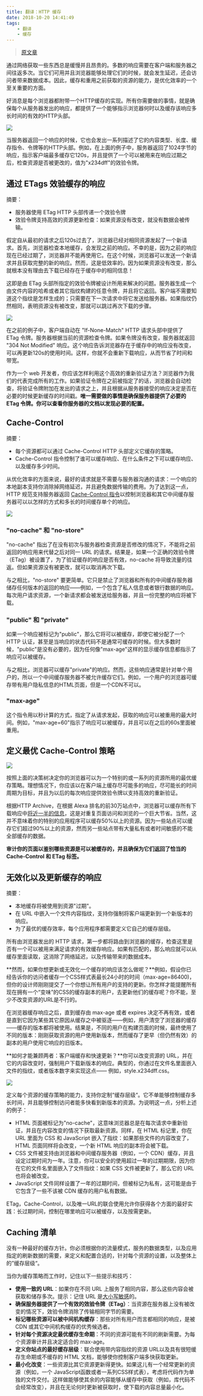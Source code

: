 ```yaml
---
title: 翻译：HTTP 缓存
date: 2018-10-20 14:41:49
tags: 
    - 翻译
    - 缓存
---
```

> [原文章](https://developers.google.com/web/fundamentals/performance/optimizing-content-efficiency/http-caching)

通过网络获取一些东西总是缓慢并且昂贵的。多数的响应需要在客户端和服务器之间往返多次。当它们可用并且浏览器能够处理它们的时候，就会发生延迟，还会访问者带来数据成本。因此，缓存和重用之前获取的资源的能力，是优化效率的一个至关重要的方面。

<!--MORE-->

好消息是每个浏览器都附带一个HTTP缓存的实现。所有你需要做的事情，就是确保每个从服务器发出的响应，都提供了一个能够指示浏览器何时以及缓存该响应多长时间的有效的HTTP头部。

![](https://arian-blogs.oss-cn-beijing.aliyuncs.com/18-10-20/42085477.jpg)

当服务器返回一个响应的时候，它也会发出一系列描述了它的内容类型、长度、缓存指令、令牌等的HTTP头部。例如，在上面的例子中，服务器返回了1024字节的响应，指示客户端最多缓存它120s，并且提供了一个可以被用来在响应过期之后，检查资源是否被更改的，值为"x234dff"的效验令牌。

## 通过 ETags 效验缓存的响应
摘要：

- 服务器使用 ETag HTTP 头部传递一个效验令牌
- 效验令牌支持高效的资源更新检查：如果资源没有改变，就没有数据会被传输。

假定自从最初的请求之后120s过去了，浏览器已经对相同资源发起了一个新请求。首先，浏览器检查本地缓存，会发现之前的响应。不幸的是，因为之前的响应现在已经过期了，浏览器并不能再使用它。在这个时候，浏览器可以发送一个新请求并且获取完整的新的响应。然而，这是低效率的。因为如果资源没有改变，那么就根本没有理由去下载已经存在于缓存中的相同信息！

这即是由 ETag 头部所指定的效验令牌被设计所用来解决的问题。服务器生成一个由文件内容的哈希或者其它指纹构建的任意令牌，并且将它返回。客户端不需要知道这个指纹是怎样生成的；只需要在下一次请求中将它发送给服务器。如果指纹仍然相同，表明资源没有被改变，那就可以跳过再次下载的步骤。

![](https://arian-blogs.oss-cn-beijing.aliyuncs.com/18-10-20/30298864.jpg)

在之前的例子中，客户端自动在 "If-None-Match" HTTP 请求头部中提供了 ETag 令牌。服务器根据当前的资源检查令牌。如果令牌没有改变，服务器就返回 "304 Not Modified" 响应。这个响应告诉浏览器存在于缓存中的响应没有改变，可以再更新120s的使用时间。这样，你就不会重新下载响应，从而节省了时间和带宽。

作为一个 web 开发者，你应该怎样利用这个高效的重新验证方法？浏览器作为我们的代表完成所有的工作。如果验证令牌在之前被指定了的话，浏览器会自动检查，将验证令牌附加在发出的请求之上，并且根据从服务器接受的响应决定是否在必要的时候更新缓存的时间戳。**唯一需要做的事情是确保服务器提供了必要的 ETag 令牌。你可以查看你服务器的文档以发现必要的配置。**

## Cache-Control
摘要：

- 每个资源都可以通过 Cache-Control HTTP 头部定义它缓存的策略。
- Cache-Control 指令控制了谁可以缓存响应、在什么条件之下可以缓存响应、以及缓存多少时间。

从优化效率的方面来说，最好的请求就是不需要与服务器沟通的请求：一个响应的本地副本支持你消除掉网络延迟，并且避免数据传输的费用。为了达到这一点，HTTP 规范支持服务器返回 [Cache-Control 指令](https://www.w3.org/Protocols/rfc2616/rfc2616-sec14.html#sec14.9)以控制浏览器和其它中间缓存服务器可以以怎样的方式和多长的时间缓存单个的响应。

![](https://arian-blogs.oss-cn-beijing.aliyuncs.com/18-10-20/71208244.jpg)

### "no-cache" 和 "no-store"

"no-cache" 指出了在没有初次与服务器检查资源是否修改的情况下，不能将之前返回的响应用来代替之后对同一 URL 的请求。结果是，如果一个正确的效验令牌（ETag）被设置了，为了验证缓存的响应是否有效，no-cache 将导致流量的往返。但如果资源没有被更改，就可以取消再次下载。

与之相比，"no-store" 要更简单。它只是禁止了浏览器和所有的中间缓存服务器储存任何版本的返回的响应——例如，一个包含了私人信息或者银行数据的响应。每次用户请求资源，一个新请求都会被发送给服务器，并且一份完整的响应将被下载。

### "public" 和 "private"

如果一个响应被标记为"public"，那么它将可以被缓存，即使它被分配了一个 HTTP 认证，甚至是当响应的状态代码不是通常可缓存的时候。但大多数时候，"public"是没有必要的，因为任何像"max-age"这样的显示缓存信息都指示了响应可以被缓存。

与之相比，浏览器可以缓存"private"的响应。然而，这些响应通常是针对单个用户的，所以一个中间缓存服务器不被允许缓存它们。例如，一个用户的浏览器可缓存带有用户隐私信息的HTML页面，但是一个CDN不可以。

### "max-age"

这个指令用以秒计算的方式，指定了从请求发起，获取的响应可以被重用的最大时间。例如，"max-age=60"指示了响应可以被缓存，并且可以在之后的60s里面被重用。

## 定义最优 Cache-Control 策略

![](https://arian-blogs.oss-cn-beijing.aliyuncs.com/18-10-20/41178352.jpg)

按照上面的决策树决定你的浏览器可以为一个特别的或一系列的资源所用的最优缓存策略。理想情况下，你应该以在客户端上缓存尽可能多的响应，尽可能长的时间周期为目标，并且为以后的每次响应提供效验令牌以支持高效的重新验证。

根据HTTP Archive，在根据 Alexa 排名的前30万站点中，浏览器可以缓存所有下载响应中[将近一半的信息](http://httparchive.org/trends.php#maxage0)，这是对重复页面访问和浏览的一个巨大节省。当然，这并不意味着你的特别的应用程序可以缓存50%以上的资源。因为一些站点可以缓存它们超过90%以上的资源，然而另一些站点带有大量私有或者时间敏感的不能全部缓存的数据。

**审计你的页面以鉴别哪些资源是可以被缓存的，并且确保为它们返回了恰当的 Cache-Control 和 ETag 标签。**

## 无效化以及更新缓存的响应

摘要：

- 本地缓存将被使用到资源"过期"。
- 在 URL 中嵌入一个文件内容指纹，支持你强制将客户端更新到一个新版本的响应。
- 为了最优的缓存效率，每个应用程序都需要定义它自己的缓存层级。


所有由浏览器发出的 HTTP 请求，第一步都将路由到浏览器的缓存，检查这里是否有一个可以被用来满足请求的有效缓存响应。如果有匹配的，那么响应就可以从缓存里面读取，这消除了网络延迟，以及传输带来的数据成本。

**然而，如果你想更新或无效化一个缓存的响应该怎么做呢？**例如，假设你已经告诉你的访问者缓存一个CSS样式表最长24小时的时间（max-age=86400)，但你的设计师刚刚提交了一个你想让所有用户的支持的更新。你怎样才能提醒所有现在拥有一个“变味”的CSS的缓存副本的用户，去更新他们的缓存呢？你不能，至少不改变资源的URL是不行的。

在浏览器缓存响应之后，直到缓存由 max-age 或者 expires 决定不再有效，或者是直到它因为某些其它原因从缓存之中被驱逐——例如，用户清空了浏览器的缓存——缓存的版本都将被使用。结果是，不同的用户在构建页面的时候，最终使用了不同的版本：刚刚获取资源的用户使用新版本，然而缓存了更早（但仍然有效）的副本的用户使用它响应的旧版本。

**如何才能兼顾两者：客户端缓存和快速更新？**你可以改变资源的 URL，并在它的内容改变时，强制用户下载新版本的响应。典型的，你通过在文件名里面嵌入文件的指纹，或者版本数字来实现这点——
例如，style.x234dff.css。

![](https://arian-blogs.oss-cn-beijing.aliyuncs.com/18-10-20/44551272.jpg)

定义每个资源的缓存策略的能力，支持你定制“缓存层级“。它不单能够控制缓存多长时间，并且能够控制访问者能多快看到新版本的资源。为说明这一点，分析上述的例子：

- HTML 页面被标记为"no-cache"，这意味浏览器总是在每次请求中重新验证，并且在内容改变的情况下获取最新资源。同样，在 HTML 标记里，你在 URL 里面为 CSS 和 JavaScript 嵌入了指纹：如果那些文件的内容改变了，HTML 页面同样将会改变，一个新 HTML 响应的副本将会被下载。
- CSS 文件被支持由浏览器和中间缓存服务器（例如，一个 CDN）缓存，并且设定过期时间为一年。注意，你可以安全的使用超过一年的过期期限，因为你在它的文件名里面嵌入了文件指纹：如果 CSS 文件被更新了，那么它的 URL 也将会被改变。
- JavaScript 文件同样设置了一年的过期时间，但被标记为私有，这可能是由于它包含了一些不该被 CDN 缓存的用户私有数据。

ETag，Cache-Control，以及唯一URL的联合使用允许你获得各个方面的最好实践：长过期时间，控制在哪里响应可以被缓存，以及按需更新。

## Caching 清单

没有一种最好的缓存方针。你必须根据你的流量模式，服务的数据类型，以及应用指定的刷新数据的需要，来定义和配置合适的，针对每个资源的设置，以及整体上的”缓存层级“。

当你为缓存策略而工作时，记住以下一些提示和技巧：

- **使用一致的 URL**：如果你在不同 URL 上服务了相同内容，那么这些内容会被获取和储存多次。提示：记住 URL 是[大小写敏感](http://www.w3.org/TR/WD-html40-970708/htmlweb.html)的。
- **确保服务器提供了一个有效的效验令牌（ETag）**：当资源在服务器上没有被改变的情况下，效验令牌消除了传输相同字节的需要。
- **标记哪些资源可以被中间机构缓存**：那些对所有用户而言都相同的响应，是被 CDN 或其它中间机构缓存的优秀候选者。
- **针对每个资源决定最优缓存生命期**：不同的资源可能有不同的刷新需要。为每个资源审计并且决定适合的 max-age。
- **定义你站点的最好缓存层级**：联合使用带内容指纹的资源 URL以及具有很短缓存生命期或不缓存的 HTML 文档，能够使你控制客户端多快获取更新。
- **最小化改变**：一些资源比其它资源更新得更快。如果这儿有一个经常更新的资源（例如，一个 JavaScript函数或者一系列CSS样式表），考虑将代码作为单独的文件交付。这样做能够使其余的内容能够从缓存中获取（例如，库代码不会经常改变），并且在无论何时更新被获取时，使下载的内容总量最小化。